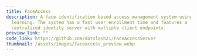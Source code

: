 ```yaml
---
title: FaceAccess
description: A face identification based access management system using deep
  learning. The system has a fast user enrollment time and features a
  centralized identity server with multiple client endpoints.
preview_link: ""
code_link: https://github.com/dotslash21/FaceAccessServer
thumbnail: /assets/images/faceaccess_preview.webp
---
```

